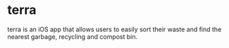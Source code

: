 # terra

terra is an iOS app that allows users to easily sort their waste and find the nearest garbage, recycling and compost bin.
